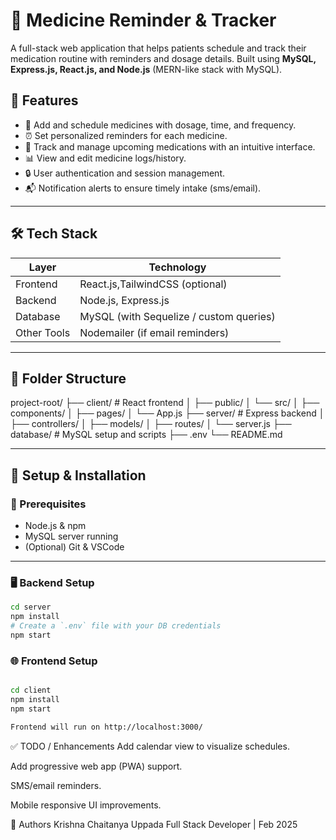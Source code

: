 # 💊 Medicine Reminder & Tracker

A full-stack web application that helps patients schedule and track their medication routine with reminders and dosage details. Built using **MySQL, Express.js, React.js, and Node.js** (MERN-like stack with MySQL).

## 🚀 Features

- 📅 Add and schedule medicines with dosage, time, and frequency.
- ⏰ Set personalized reminders for each medicine.
- 🧠 Track and manage upcoming medications with an intuitive interface.
- 📊 View and edit medicine logs/history.
- 🔒 User authentication and session management.
- 📬 Notification alerts to ensure timely intake (sms/email).

---

## 🛠️ Tech Stack

| Layer        | Technology         |
|--------------|--------------------|
| Frontend     | React.js,TailwindCSS (optional) |
| Backend      | Node.js, Express.js |
| Database     | MySQL (with Sequelize / custom queries) |
| Other Tools  | Nodemailer (if email reminders)

---

## 📂 Folder Structure
project-root/
├── client/ # React frontend
│ ├── public/
│ └── src/
│ ├── components/
│ ├── pages/
│ └── App.js
├── server/ # Express backend
│ ├── controllers/
│ ├── models/
│ ├── routes/
│ └── server.js
├── database/ # MySQL setup and scripts
├── .env
└── README.md


---

## 🧪 Setup & Installation

### 🔧 Prerequisites

- Node.js & npm
- MySQL server running
- (Optional) Git & VSCode

---

### 🖥️ Backend Setup

```bash
cd server
npm install
# Create a `.env` file with your DB credentials
npm start

```
### 🌐 Frontend Setup
```bash

cd client
npm install
npm start

Frontend will run on http://localhost:3000/
```
✅ TODO / Enhancements
 Add calendar view to visualize schedules.

 Add progressive web app (PWA) support.

 SMS/email reminders.

 Mobile responsive UI improvements.

🙌 Authors
Krishna Chaitanya Uppada
Full Stack Developer | Feb 2025


